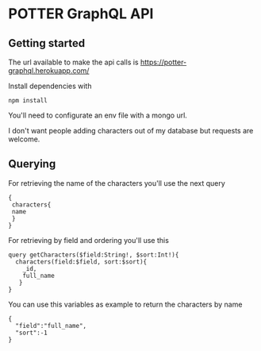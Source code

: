 POTTER GraphQL API
=====================
## Getting started

The url available to make the api calls is https://potter-graphql.herokuapp.com/

Install dependencies with

```
npm install
```

You'll need to configurate an env file
with a mongo url.

I don't want people adding characters out of my database but requests are welcome.

## Querying

For retrieving the name of the characters you'll use the next query

 ```
 {
  characters{
  name
  }
}
```

For retrieving  by field and ordering you'll use this

```
query getCharacters($field:String!, $sort:Int!){
  characters(field:$field, sort:$sort){
    _id,
    full_name
   }
}
```

You can use this variables as example to return the characters by name
```
{
  "field":"full_name",
  "sort":-1
}
```
